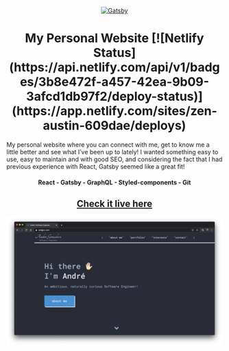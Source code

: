 <p align="center">
  <a href="https://www.andgcv.com/">
    <img alt="Gatsby" src="https://www.andgcv.com/brand-share-dark.png" width="250" />
  </a>
</p>
<h1 align="center">
  My Personal Website
  [![Netlify Status](https://api.netlify.com/api/v1/badges/3b8e472f-a457-42ea-9b09-3afcd1db97f2/deploy-status)](https://app.netlify.com/sites/zen-austin-609dae/deploys)
</h1>

My personal website where you can connect with me, get to know me a little better and see what I’ve been up to lately! I wanted something easy to use, easy to maintain and with good SEO, and considering the fact that I had previous experience with React, Gatsby seemed like a great fit!

<h4 align="center">React - Gatsby - GraphQL - Styled-components - Git</h4>

<h2 align="center"><a href="https://www.andgcv.com/">Check it live here</a></h2>

![Thumbnail](thumbnail.png)